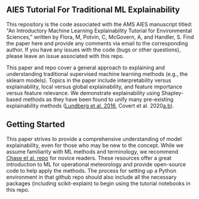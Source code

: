 ## AIES Tutorial For Traditional ML Explainability 

This repository is the code associated with the AMS AIES manuscript titled: "An Introductory Machine Learning Explainability Tutorial for Environmental Sciences," written by Flora, M, Potvin, C, McGovern, A, and Handler, S. Find the paper here and provide any comments via email to the corresponding author. If you have any issues with the code (bugs or other questions), please leave an issue associated with this repo.

This paper and repo cover a general approach to explaining and understanding traditional supervised machine learning methods (e.g., the sklearn models). Topics in the paper include interpretability versus explainability, local versus global explainability, and feature importance versus feature relevance. We demonstrate explainability using Shapley-based methods as they have been found to unify many pre-existing explainability methods ([Lundberg et al. 2016](https://papers.nips.cc/paper_files/paper/2017/hash/8a20a8621978632d76c43dfd28b67767-Abstract.html), Covert et al. 2020[a](https://arxiv.org/abs/2004.00668),[b](https://arxiv.org/abs/2011.14878)).

## Getting Started 

This paper strives to provide a comprehensive understanding of model explainability, even for those who may be new to the concept. While we assume familiarity with ML methods and terminology, we recommend [Chase et al. repo](https://github.com/ai2es/WAF_ML_Tutorial_Part1) for novice readers. These resources offer a great introduction to ML for operational meteorology and provide open-source code to help apply the methods. The process for setting up a Python environment in that github repo should also include all the necessary packages (including scikit-explain) to begin using the tutorial notebooks in this repo. 




